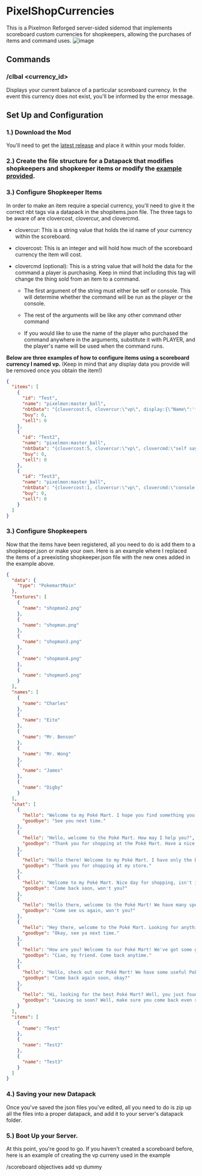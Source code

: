# PixelShopCurrencies
This is a Pixelmon Reforged server-sided sidemod that implements scoreboard custom currencies for shopkeepers, allowing the purchases of items and command uses.
![image](https://user-images.githubusercontent.com/121761085/210184299-63a76b6d-a0cb-4559-8842-39e5e17dd6c3.png)
## Commands
### /clbal <currency_id>
Displays your current balance of a particular scoreboard currency. In the event this currency does not exist, you'll be informed by the error message.

## Set Up and Configuration
### 1.) Download the Mod
You'll need to get the [latest release](https://github.com/CloverCard/PixelShopCurrencies/releases) and place it within your mods folder.
### 2.) Create the file structure for a Datapack that modifies shopkeepers and shopkeeper items or modify the [example provided](https://github.com/CloverCard/PixelShopCurrencies/blob/master/PixelShopCurrency-Example/PixelShopCurrency-Example.zip).
### 3.) Configure Shopkeeper Items
In order to make an item require a special currency, you'll need to give it the correct nbt tags via a datapack in the shopitems.json file. The three tags to be aware of are clovercost, clovercur, and clovercmd. 

- clovercur: This is a string value that holds the id name of your currency within the scoreboard.

- clovercost: This is an integer and will hold how much of the scoreboard currency the item will cost.

- clovercmd (optional): This is a string value that will hold the data for the command a player is purchasing. Keep in mind that including this tag will change the thing sold from an item to a command.

  - The first argument of the string must either be self or console. This will determine whether the command will be run as the player or the console.

  - The rest of the arguments will be like any other command other command

  - If you would like to use the name of the player who purchased the command anywhere in the arguments, substitute it with PLAYER, and the player's name will be used when the command runs.

**Below are three examples of how to configure items using a scoreboard currency I named vp.**
(Keep in mind that any display data you provide will be removed once you obtain the item!) 
```json
{
  "items": [
    {
      "id": "Test",
      "name": "pixelmon:master_ball",
      "nbtData": "{clovercost:5, clovercur:\"vp\", display:{\"Name\":'{\"text\":\"Master Ball - 5 VP\"}'}}",
      "buy": 0,
      "sell": 0
    },
    {
      "id": "Test2",
      "name": "pixelmon:master_ball",
      "nbtData": "{clovercost:5, clovercur:\"vp\", clovercmd:\"self say hello PLAYER!\", display:{\"Name\":'{\"text\":\"Greeting command - 5 VP\"}'}}",
      "buy": 0,
      "sell": 0
    },
    {
      "id": "Test3",
      "name": "pixelmon:master_ball",
      "nbtData": "{clovercost:1, clovercur:\"vp\", clovercmd:\"console pokegive PLAYER Bidoof\", display:{\"Name\":'{\"text\":\"Get Bidoof - 1 VP\"}'}}",
      "buy": 0,
      "sell": 0
    }
  ]
}
```
### 3.) Configure Shopkeepers
Now that the items have been registered, all you need to do is add them to a shopkeeper.json or make your own. Here is an example where I replaced the items of a preexisting shopkeeper.json file with the new ones added in the example above.
```json
{
  "data": {
    "type": "PokemartMain"
  },
  "textures": [
    {
      "name": "shopman2.png"
    },
    {
      "name": "shopman.png"
    },
    {
      "name": "shopman3.png"
    },
    {
      "name": "shopman4.png"
    },
    {
      "name": "shopman5.png"
    }
  ],
  "names": [
    {
      "name": "Charles"
    },
    {
      "name": "Eito"
    },
    {
      "name": "Mr. Benson"
    },
    {
      "name": "Mr. Wong"
    },
    {
      "name": "James"
    },
    {
      "name": "Digby"
    }
  ],
  "chat": [
    {
      "hello": "Welcome to my Poké Mart. I hope you find something you like!",
      "goodbye": "See you next time."
    },
    {
      "hello": "Hello, welcome to the Poké Mart. How may I help you?",
      "goodbye": "Thank you for shopping at the Poké Mart. Have a nice day."
    },
    {
      "hello": "Hello there! Welcome to my Poké Mart. I have only the best Pokémon products for sale.",
      "goodbye": "Thank you for shopping at my store."
    },
    {
      "hello": "Welcome to my Poké Mart. Nice day for shopping, isn't it?",
      "goodbye": "Come back soon, won't you?"
    },
    {
      "hello": "Hello there, welcome to the Poké Mart! We have many specials today!",
      "goodbye": "Come see us again, won't you?"
    },
    {
      "hello": "Hey there, welcome to the Poké Mart. Looking for anything special?",
      "goodbye": "Okay, see ya next time."
    },
    {
      "hello": "How are you? Welcome to our Poké Mart! We've got some great gear for your Pokémon.",
      "goodbye": "Ciao, my friend. Come back anytime."
    },
    {
      "hello": "Hello, check out our Poké Mart! We have some useful Pokémon gear today.",
      "goodbye": "Come back again soon, okay?"
    },
    {
      "hello": "Hi, looking for the best Poké Mart? Well, you just found it!",
      "goodbye": "Leaving so soon? Well, make sure you come back even sooner!"
    }
  ],
  "items": [
    {
      "name": "Test"
    },
    {
      "name": "Test2"
    },
    {
      "name": "Test3"
    }
  ]
}
```
### 4.) Saving your new Datapack
Once you've saved the json files you've edited, all you need to do is zip up all the files into a proper datapack, and add it to your server's datapack folder.

### 5.) Boot Up your Server.
At this point, you're good to go. If you haven't created a scoreboard before, here is an example of creating the vp curreny used in the example

/scoreboard objectives add vp dummy

